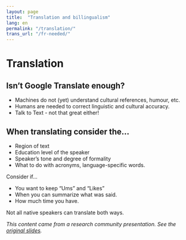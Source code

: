 ```yaml
---
layout: page
title:  "Translation and billingualism"
lang: en
permalink: "/translation/"
trans_url: "/fr-needed/"
---
```


# Translation

## Isn’t Google Translate enough?
* Machines do not (yet) understand cultural references, humour, etc.
* Humans are needed to correct linguistic and cultural accuracy.
* Talk to Text - not that great either!

## When translating consider the... 
* Region of text
* Education level of the speaker
* Speaker’s tone and degree of formality
* What to do with acronyms, language-specific words.

Consider if...
* You want to keep “Ums” and “Likes”
* When you can summarize what was said.
* How much time you have.

Not all native speakers can translate both ways.


_This content came from a research community presentation. See the [original slides](https://docs.google.com/presentation/d/10XoTRnDP5sWgAsULBRdp63rxXLz9CIJx6RjmRqEpQ94/edit#slide=id.g4d42855657_0_9)._
